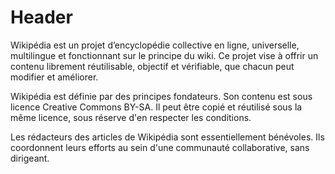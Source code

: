 <!-- TITLE: Home -->
<!-- SUBTITLE: Présentation de Leremsesh -->

# Header
Wikipédia est un projet d’encyclopédie collective en ligne, universelle, multilingue et fonctionnant sur le principe du wiki. Ce projet vise à offrir un contenu librement réutilisable, objectif et vérifiable, que chacun peut modifier et améliorer.

Wikipédia est définie par des principes fondateurs. Son contenu est sous licence Creative Commons BY-SA. Il peut être copié et réutilisé sous la même licence, sous réserve d'en respecter les conditions.

Les rédacteurs des articles de Wikipédia sont essentiellement bénévoles. Ils coordonnent leurs efforts au sein d'une communauté collaborative, sans dirigeant.